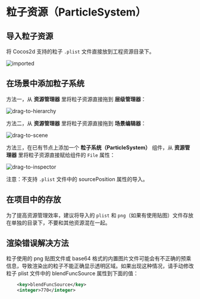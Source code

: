 # 粒子资源（ParticleSystem）

## 导入粒子资源

将 Cocos2d 支持的粒子 `.plist` 文件直接放到工程资源目录下。

![imported](particle/imported.png)

## 在场景中添加粒子系统

方法一，从 **资源管理器** 里将粒子资源直接拖到 **层级管理器**：

![drag-to-hierarchy](particle/drag-to-hierarchy.png)

方法二，从 **资源管理器** 里将粒子资源直接拖到 **场景编辑器**：

![drag-to-scene](particle/drag-to-scene.png)

方法三，在已有节点上添加一个 **粒子系统（ParticleSystem）** 组件，从 **资源管理器** 里将粒子资源直接赋给组件的 `File` 属性：

![drag-to-inspector](particle/drag-to-inspector.png)

注意：不支持 `.plist` 文件中的 sourcePosition 属性的导入。

## 在项目中的存放

为了提高资源管理效率，建议将导入的 `plist` 和 `png`（如果有使用贴图）文件存放在单独的目录下，不要和其他资源混在一起。

## 渲染错误解决方法

粒子使用的 png 贴图文件或 base64 格式的内置图片文件可能会有不正确的预乘信息，导致渲染出的粒子不能正确显示透明区域。如果出现这种情况，请手动修改粒子 plist 文件中的 blendFuncSource 属性到下面的值：

```xml
    <key>blendFuncSource</key>
    <integer>770</integer>
```